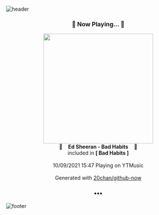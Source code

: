 ![header](https://capsule-render.vercel.app/api?type=wave&height=170&section=header&text=Hi.%20I'm%20SHIFT&fontColor=090707&fontAlignX=45&fontAlignY=65&fontSize=100)

<h3 align="center">🎵 Now Playing... 🎵</h3>
<p align="center">
  <a href="https://music.youtube.com/watch?v=hJWSZDJb-W4">
    <img width="300" src="https://lh3.googleusercontent.com/3xN5Rqah_iSMqbl3ZMCr9MjnEBVyBLmLng0f-MCvFFdfPNhK619ikGwAD0iOBkzCOXIlucWE0lLLXJA">
  </a>
  <br>
  🎵&nbsp&nbsp&nbsp <b>Ed Sheeran - Bad Habits</b> &nbsp&nbsp&nbsp🎵
  <br>
  included in <b>[ Bad Habits ]</b>
  
  <br />
  <br />
  10/09/2021 15:47 Playing on YTMusic
  <br />
  <br />
  Generated with <a href="https://github.com/20chan/github-now">20chan/github-now</a>
</p>

<h3 align="center">•••</h3>

![footer](https://capsule-render.vercel.app/api?type=wave&height=150&section=footer)
